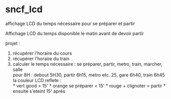 # sncf_lcd
affichage LCD du temps nécessaire pour se préparer et partir

Affichage LCD du temps disponible le matin avant de devoir partir 


projet :

1. récupérer l'horaire du cours
1. récupérer l'horaire du train 
1. calculer le temps nécessaire : se préparer, partir, metro, train, marcher, salle  
    pour 8H : debout 5H30, partir 6h15, metro etc. 25, gare 6h40, train 6h45
    la couleur LCD reflete :  
        * vert good > 15'
        * orange se préparer < 15'
        * rouge + clignoter = partir
        * ensuite s'eteint 15' après
